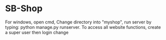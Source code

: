 # SB-Shop
For windows, open cmd, Change directory into "myshop", run server by typing: python manage.py runserver.
To access all website functions, create a super user then login
change